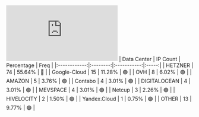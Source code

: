 ![Diagramm](https://github.com/obajay/StateSync-snapshots/blob/main/Projects/Umee/1/README.md)
| Data Center | IP Count | Percentage | Freq |
|:------------:|:--------:|:-----------:|:-----:|
| HETZNER | 74 | 55.64% | 🔴 |
| Google-Cloud | 15 | 11.28% | 🟢 |
| OVH | 8 | 6.02% | 🟢 |
| AMAZON | 5 | 3.76% | 🟢 |
| Contabo | 4 | 3.01% | 🟢 |
| DIGITALOCEAN | 4 | 3.01% | 🟢 |
| MEVSPACE | 4 | 3.01% | 🟢 |
| Netcup | 3 | 2.26% | 🟢 |
| HIVELOCITY | 2 | 1.50% | 🟢 |
| Yandex.Cloud | 1 | 0.75% | 🟢 |
| OTHER | 13 | 9.77% | 🟢 |